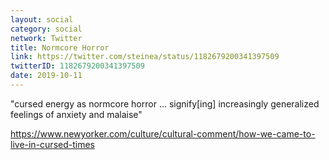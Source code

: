 ```yaml
---
layout: social
category: social
network: Twitter
title: Normcore Horror
link: https://twitter.com/steinea/status/1182679200341397509
twitterID: 1182679200341397509
date: 2019-10-11
---
```


"cursed energy as normcore horror ... signify[ing] increasingly generalized feelings of anxiety and malaise"

<https://www.newyorker.com/culture/cultural-comment/how-we-came-to-live-in-cursed-times>

